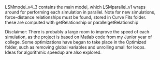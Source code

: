LSMmodel_v4_3 contains the main model, which LSMparallel_v1 wraps around for performing each simulation in parallel.
Note for new simulations, force-distance relationships must be found, stored in Curve Fits folder. these are computed with getRelationship or parallelgetRelationship



Disclaimer: There is probably a large room to improve the speed of each simulation, as the project is based on Matlab code from my Junior year of college.
Some optimizations have began to take place in the Optimized folder, such as removing global variables and unrolling small for loops. Ideas for algorithmic speedup are also explored.
